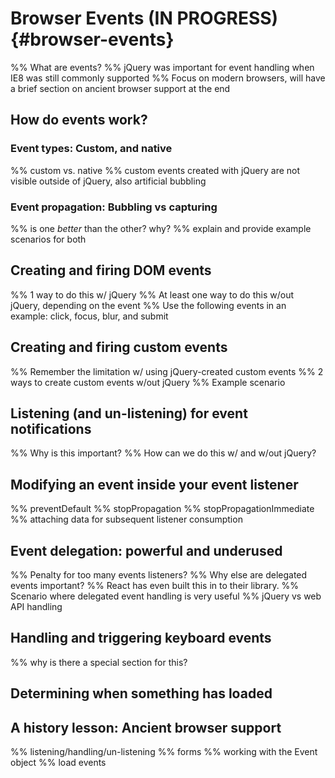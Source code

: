 # Browser Events (IN PROGRESS) {#browser-events}
%% What are events?
%% jQuery was important for event handling when IE8 was still commonly supported
%% Focus on modern browsers, will have a brief section on ancient browser support at the end


## How do events work?


### Event types: Custom, and native
%% custom vs. native
%% custom events created with jQuery are not visible outside of jQuery, also artificial bubbling


### Event propagation: Bubbling vs capturing
%% is one _better_ than the other? why?
%% explain and provide example scenarios for both


## Creating and firing DOM events
%% 1 way to do this w/ jQuery
%% At least one way to do this w/out jQuery, depending on the event
%% Use the following events in an example: click, focus, blur, and submit


## Creating and firing custom events
%% Remember the limitation w/ using jQuery-created custom events
%% 2 ways to create custom events w/out jQuery
%% Example scenario


## Listening (and un-listening) for event notifications
%% Why is this important?
%% How can we do this w/ and w/out jQuery?


## Modifying an event inside your event listener
%% preventDefault
%% stopPropagation
%% stopPropagationImmediate
%% attaching data for subsequent listener consumption


## Event delegation: powerful and underused
%% Penalty for too many events listeners?
%% Why else are delegated events important?
%% React has even built this in to their library.
%% Scenario where delegated event handling is very useful
%% jQuery vs web API handling


## Handling and triggering keyboard events
%% why is there a special section for this?


## Determining when something has loaded


## A history lesson: Ancient browser support
%% listening/handling/un-listening
%% forms
%% working with the Event object
%% load events
